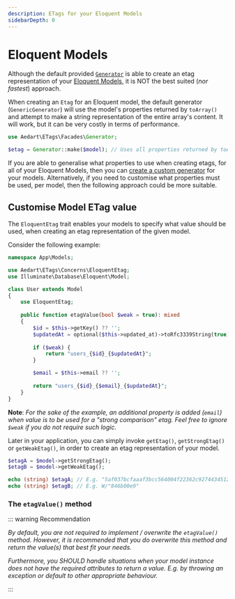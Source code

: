 ```yaml
---
description: ETags for your Eloquent Models
sidebarDepth: 0
---
```


# Eloquent Models

Although the default provided [`Generator`](generators/README.md) is able to create an etag representation of your [Eloquent Models](https://laravel.com/docs/11.x/eloquent),
it is NOT the best suited (_nor fastest_) approach.

When creating an `Etag` for an Eloquent model, the default generator (`GenericGenerator`) will use the model's properties returned by `toArray()` and attempt to make a string representation of the entire array's content.
It will work, but it can be very costly in terms of performance.

```php
use Aedart\ETags\Facades\Generator;

$etag = Generator::make($model); // Uses all properties returned by toArray()
```

If you are able to generalise what properties to use when creating etags, for all of your Eloquent Models, then you can [create a custom generator](generators/custom.md) for your models.
Alternatively, if you need to customise what properties must be used, per model, then the following approach could be more suitable.

## Customise Model ETag value

The `EloquentEtag` trait enables your models to specify what value should be used, when creating an etag representation of the given model.

Consider the following example:

```php
namespace App\Models;

use Aedart\ETags\Concerns\EloquentEtag;
use Illuminate\Database\Eloquent\Model;

class User extends Model
{
    use EloquentEtag;
    
    public function etagValue(bool $weak = true): mixed
    {
        $id = $this->getKey() ?? '';
        $updatedAt = optional($this->updated_at)->toRfc3339String(true) ?? '';
    
        if ($weak) {
            return "users_{$id}_{$updatedAt}";
        }

        $email = $this->email ?? '';
    
        return "users_{$id}_{$email}_{$updatedAt}";
    }    
}
```

**Note**: _For the sake of the example, an additional property is added (`email`) when value is to be used for a "strong comparison" etag. Feel free to ignore `$weak` if you do not require such logic._

Later in your application, you can simply invoke `getEtag()`, `getStrongEtag()` or `getWeakEtag()`, in order to create an etag representation of your model.

```php
$etagA = $model->getStrongEtag();
$etagB = $model->getWeakEtag();

echo (string) $etagA; // E.g. "5af037bcfaaaf3bcc564004f22362c9274434512"
echo (string) $etagB; // E.g. W/"846b00e9"
```

### The `etagValue()` method

::: warning Recommendation

_By default, you are not required to implement / overwrite the `etagValue()` method._
_However, it is recommended that you do overwrite this method and return the value(s) that best fit your needs._

_Furthermore, you SHOULD handle situations when your model instance does not have the required attributes to return a value. E.g. by throwing an exception or default to other appropriate behaviour._

:::
 
